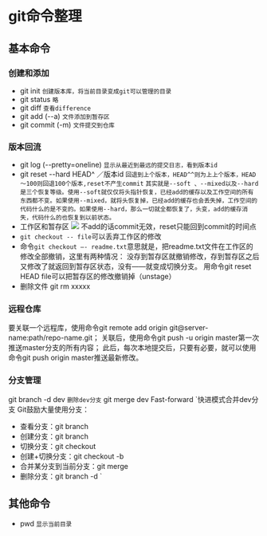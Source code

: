 # git命令整理
## 基本命令
### 创建和添加
* git init 	`创建版本库，将当前目录变成git可以管理的目录`
* git status	 `略`
* git diff	 	`查看difference`
* git add (--a)  		`文件添加到暂存区`
* git commit (-m)     	`文件提交到仓库`

### 版本回流
* git log (--pretty=oneline)   		`显示从最近到最远的提交日志，看到版本id`
* git reset --hard HEAD^ ／版本id 	`回退到上个版本，HEAD^^则为上上个版本，HEAD～100则回退100个版本,reset不产生commit`  `其实就是--soft 、--mixed以及--hard是三个恢复等级。使用--soft就仅仅将头指针恢复，已经add的缓存以及工作空间的所有东西都不变。如果使用--mixed，就将头恢复掉，已经add的缓存也会丢失掉，工作空间的代码什么的是不变的。如果使用--hard，那么一切就全都恢复了，头变，add的缓存消失，代码什么的也恢复到以前状态。` 
* 工作区和暂存区
![](git%E5%91%BD%E4%BB%A4%E6%95%B4%E7%90%86/45FB89AC-AB7D-4234-BD3C-FEC466CDA32B.png)
不add的话commit无效，reset只能回到commit的时间点
* `git checkout -- file`可以丢弃工作区的修改
* 命令`git checkout —- readme.txt`意思就是，把readme.txt文件在工作区的修改全部撤销，这里有两种情况：
没存到暂存区就撤销修改，存到暂存区之后又修改了就返回到暂存区状态，没有——就变成切换分支。
用命令git reset HEAD file可以把暂存区的修改撤销掉（unstage）
* 删除文件
 git rm xxxxx

### 远程仓库
要关联一个远程库，使用命令git remote add origin git@server-name:path/repo-name.git；
关联后，使用命令git push -u origin master第一次推送master分支的所有内容；
此后，每次本地提交后，只要有必要，就可以使用命令git push origin master推送最新修改。

### 分支管理
git branch -d dev `删除dev分支`
git merge dev Fast-forward `快进模式合并dev分支
Git鼓励大量使用分支：

* 查看分支：git branch
* 创建分支：git branch <name>
* 切换分支：git checkout <name>
* 创建+切换分支：git checkout -b <name>
* 合并某分支到当前分支：git merge <name>
* 删除分支：git branch -d <name>`

## 其他命令
* pwd  `显示当前目录`